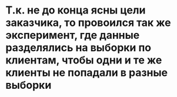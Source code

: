 # Т.к. не до конца ясны цели заказчика, то провоился так же эксперимент, где данные разделялись на выборки по клиентам, чтобы одни и те же клиенты не попадали в разные выборки
